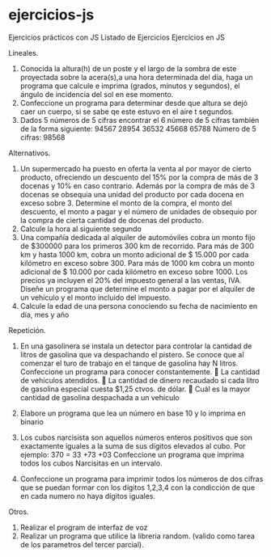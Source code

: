 # ejercicios-js
Ejercicios prácticos con JS
Listado de Ejercicios
Ejercicios en JS

Lineales.

1.	Conocida la altura(h) de un poste y el largo de la sombra de este proyectada sobre la acera(s),a una hora determinada del día, haga un programa que calcule e imprima (grados, minutos y segundos), el ángulo de incidencia del sol en ese momento.
2.	Confeccione un programa para determinar desde que altura se dejó caer un cuerpo, si se sabe qe este estuvo en el aire t segundos.
3.	Dados 5 números de 5 cifras encontrar el 6 número de 5 cifras también  de la forma siguiente:
94567
28954
36532
45668
65788
Número de 5 cifras: 98568

Alternativos.

1.	Un supermercado ha puesto en oferta la venta al por mayor de cierto producto, ofreciendo un descuento del 15% por la compra de más de 3 docenas y 10% en caso contrario. Además por la compra de más de 3 docenas se obsequia una unidad del producto por cada docena en exceso sobre 3. 
Determine el monto de la compra, el monto del descuento, el monto a pagar y el número de unidades de obsequio por la compra de cierta cantidad de docenas del producto. 
2.	Calcule la hora al siguiente segundo
3.	Una compañía dedicada al alquiler de automóviles cobra un monto fijo de $300000 para los primeros 300 km de recorrido. Para más de 300 km y hasta 1000 km, cobra un monto adicional de $ 15.000 por cada kilómetro en exceso sobre 300. Para más de 1000 km cobra un monto adicional de $ 10.000 por cada kilómetro en exceso sobre 1000. Los precios ya incluyen el 20% del impuesto general a las ventas, IVA. Diseñe un programa que determine el monto a pagar por el alquiler de un vehículo y el monto incluido del impuesto.
4.	Calcule la edad de una persona conociendo su fecha de nacimiento en día, mes y año

Repetición.

1.	En una gasolinera se instala un detector para controlar la cantidad de litros de gasolina que va despachando el pistero. Se conoce que al comenzar el turo de trabajo en el tanque de gasolina hay N litros. Confeccione un programa para conocer constantemente.
	La cantidad de vehículos atendidos.
	La cantidad de dinero recaudado si cada litro de gasolina especial  cuesta $1,25 ctvos. de dólar.
	Cuál es la mayor cantidad de gasolina despachada a un vehículo

2.	Elabore un programa que lea un número en base 10 y lo imprima en binario
3.	Los cubos narcisista son aquellos números enteros positivos que son exactamente iguales a la suma de sus dígitos elevados al cubo. Por ejemplo:
370 = 33 +73 +03
Confeccione un programa que imprima todos los cubos Narcisitas en un intervalo.
4.	Confeccione un programa para imprimir todos los números de dos cifras que se puedan formar con los dígitos 1,2,3,4 con la condicción de que en cada numero no haya dígitos iguales.

Otros.

1.	 Realizar el program de interfaz de voz
2.	Realizar un programa que utilice la libreria random. (valido como tarea  de los parametros del tercer parcial).

